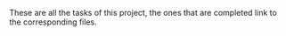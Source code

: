 These are all the tasks of this project, the ones that are completed link to the corresponding files.
